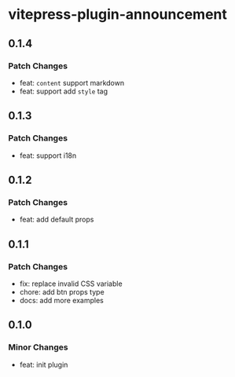 # vitepress-plugin-announcement

## 0.1.4

### Patch Changes

- feat: `content` support markdown
- feat: support add `style` tag

## 0.1.3

### Patch Changes

- feat: support i18n

## 0.1.2

### Patch Changes

- feat: add default props

## 0.1.1

### Patch Changes

- fix: replace invalid CSS variable
- chore: add btn props type
- docs: add more examples

## 0.1.0

### Minor Changes

- feat: init plugin
